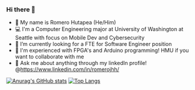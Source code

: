 ### Hi there 👋

- :name_badge: My name is Romero Hutapea (He/Him)
- :computer: I'm a Computer Engineering major at University of Washington at Seattle with focus on Mobile Dev and Cybersecurity
- 🌱 I’m currently looking for a FTE for Software Engineer position
- 👯 I'm experienced with FPGA's and Arduino programming! HMU if you want to collaborate with me
- 💬 Ask me about anything through my linkedIn profile! @https://www.linkedin.com/in/romerojhh/

[![Anurag's GitHub stats](https://github-readme-stats.vercel.app/api?username=romerojhh&hide=stars&count_private=true&show_icons=true&theme=transparent&include_all_commits=true)](https://github.com/anuraghazra/github-readme-stats)
[![Top Langs](https://github-readme-stats.vercel.app/api/top-langs/?username=romerojhh&layout=compact&theme=transparent)](https://github.com/anuraghazra/github-readme-stats)
<!--
**MrSaladdd/MrSaladdd** is a ✨ _special_ ✨ repository because its `README.md` (this file) appears on your GitHub profile.

Here are some ideas to get you started:

- 🔭 I’m currently working on ...
- 🌱 I’m currently learning ...
- 👯 I’m looking to collaborate on ...
- 🤔 I’m looking for help with ...
- 💬 Ask me about ...
- 📫 How to reach me: ...
- 😄 Pronouns: ...
- ⚡ Fun fact: ...
-->
